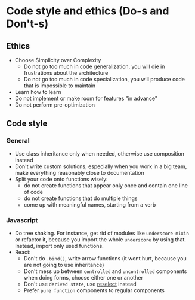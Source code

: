 # Code style and ethics (Do-s and Don't-s)

## Ethics

* Choose Simplicity over Complexity
    * Do not go too much in code generalization, you will die in frustrations about the architecture
    * Do not go too much in code specialization, you will produce code that is impossible to maintain
* Learn how to learn
* Do not implement or make room for features "in advance"
* Do not perform pre-optimization

## Code style

### General

* Use class inheritance only when needed, otherwise use composition instead
* Don't write custom solutions, especially when you work in a big team, make everything reasonably close to documentation
* Split your code onto functions wisely:
    * do not create functions that appear only once and contain one line of code
    * do not create functions that do multiple things
    * come up with meaningful names, starting from a verb

### Javascript

* Do tree shaking. For instance, get rid of modules like `underscore-mixin` or refactor it, because you import the whole `underscore` by using that. Instead, import only used functions.
* React:
    * Don't do `.bind()`, write arrow functions (it wont hurt, because you are not going to use inheritance)
    * Don't mess up between `controlled` and `uncontrolled` components when doing forms, choose either one or another
    * Don't use `derived state`, use [reselect]() instead
    * Prefer `pure function` components to regular components
